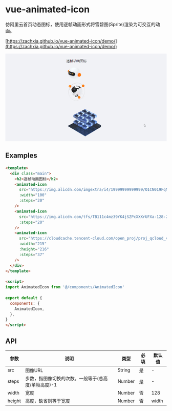 # vue-animated-icon 

仿阿里云首页动态图标，使用逐帧动画形式将雪碧图(Sprite)渲染为可交互的动画。

[https://zachxia.github.io/vue-animated-icon/demo/](https://zachxia.github.io/vue-animated-icon/demo/)

![](./doc/img/qEL0fQQPW0.gif)

## Examples

```html
<template>
  <div class="main">
    <h2>逐帧动画图标</h2>
    <animated-icon
      src="https://img.alicdn.com/imgextra/i4/19999999999999/O1CN019FqNuv2NjaswQicY2_!!19999999999999-2-tps.png"
      :width="100"
      :steps="20"
    />
    <animated-icon
      src="https://img.alicdn.com/tfs/TB111c4mz39YK4jSZPcXXXrUFXa-128-2688.png"
      :steps="20"
    />
    <animated-icon
      src="https://cloudcache.tencent-cloud.com/open_proj/proj_qcloud_v2/tea-portal-material-portal/images/ani-spriteeef.png"
      :width="215"
      :height="216"
      :steps="37"
    />
  </div>
</template>

<script>
import AnimatedIcon from '@/components/AnimatedIcon'

export default {
  components: {
    AnimatedIcon,
  },
}
</script>
```

## API

| 参数  | 说明  | 类型 | 必填 | 默认值
|  ----  | ----  | ----| ----| ---- | 
|  src | 图像URL | String | 是 | - |
|  steps | 步数，指图像切换的次数。一般等于(总高度/单帧高度)-1 | Number | 是| -
|  width | 宽度 | Number | 否 |  128
|  height | 高度，缺省则等于宽度 | Number | 否 | width
